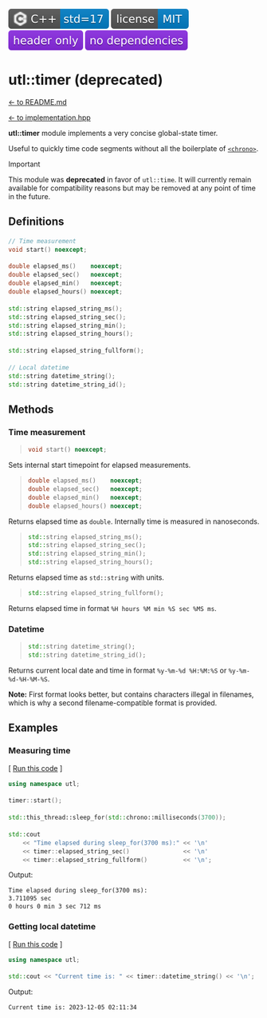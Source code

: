 [<img src ="images/icon_cpp_std_17.svg">](https://en.wikipedia.org/wiki/C%2B%2B#Standardization)
[<img src ="images/icon_license_mit.svg">](./LICENSE.md)
[<img src ="images/icon_header_only.svg">](https://en.wikipedia.org/wiki/Header-only)
[<img src ="images/icon_no_dependencies.svg">](https://github.com/DmitriBogdanov/UTL/tree/master/single_include)

# utl::timer **(deprecated)**

[<- to README.md](..)

[<- to implementation.hpp](https://github.com/DmitriBogdanov/UTL/blob/master/include/UTL/timer.hpp)

**utl::timer** module implements a very concise global-state timer.

Useful to quickly time code segments without all the boilerplate of [`<chrono>`](https://en.cppreference.com/w/cpp/chrono).

> [!Important]
>
> This module was **deprecated** in favor of `utl::time`. It will currently remain available for compatibility reasons but may be removed at any point of time in the future.

## Definitions

```cpp
// Time measurement
void start() noexcept;

double elapsed_ms()    noexcept;
double elapsed_sec()   noexcept;
double elapsed_min()   noexcept;
double elapsed_hours() noexcept;

std::string elapsed_string_ms();
std::string elapsed_string_sec();
std::string elapsed_string_min();
std::string elapsed_string_hours();

std::string elapsed_string_fullform();

// Local datetime
std::string datetime_string();
std::string datetime_string_id();
```

## Methods

### Time measurement

> ```cpp
> void start() noexcept;
> ```

Sets internal start timepoint for elapsed measurements.

> ```cpp
> double elapsed_ms()    noexcept;
> double elapsed_sec()   noexcept;
> double elapsed_min()   noexcept;
> double elapsed_hours() noexcept;
> ```

Returns elapsed time as `double`. Internally time is measured in nanoseconds.

> ```cpp
> std::string elapsed_string_ms();
> std::string elapsed_string_sec();
> std::string elapsed_string_min();
> std::string elapsed_string_hours();
> ```

Returns elapsed time as `std::string` with units.

> ```cpp
> std::string elapsed_string_fullform();
> ```

Returns elapsed time in format `%H hours %M min %S sec %MS ms`.

### Datetime

> ```cpp
> std::string datetime_string();
> std::string datetime_string_id();
> ```

Returns current local date and time in format `%y-%m-%d %H:%M:%S` or `%y-%m-%d-%H-%M-%S`.

**Note:** First format looks better, but contains characters illegal in filenames, which is why a second filename-compatible format is provided.

## Examples

### Measuring time

[ [Run this code](https://godbolt.org/#g:!((g:!((g:!((h:codeEditor,i:(filename:'1',fontScale:14,fontUsePx:'0',j:1,lang:c%2B%2B,selection:(endColumn:2,endLineNumber:14,positionColumn:2,positionLineNumber:14,selectionStartColumn:2,selectionStartLineNumber:14,startColumn:2,startLineNumber:14),source:'%23include+%3Chttps://raw.githubusercontent.com/DmitriBogdanov/UTL/master/single_include/UTL.hpp%3E%0A%0Aint+main()+%7B%0A++++using+namespace+utl%3B%0A%0A++++timer::start()%3B%0A%0A++++std::this_thread::sleep_for(std::chrono::milliseconds(3700))%3B%0A%0A++++std::cout%0A++++++++%3C%3C+%22Time+elapsed+during+sleep_for(3700+ms):%22+%3C%3C+!'%5Cn!'%0A++++++++%3C%3C+timer::elapsed_string_sec()+++++++++++++++%3C%3C+!'%5Cn!'%0A++++++++%3C%3C+timer::elapsed_string_fullform()++++++++++%3C%3C+!'%5Cn!'%3B%0A%7D%0A'),l:'5',n:'0',o:'C%2B%2B+source+%231',t:'0')),k:71.71783148269105,l:'4',n:'0',o:'',s:0,t:'0'),(g:!((g:!((h:compiler,i:(compiler:clang1600,filters:(b:'0',binary:'1',binaryObject:'1',commentOnly:'0',debugCalls:'1',demangle:'0',directives:'0',execute:'0',intel:'0',libraryCode:'0',trim:'1',verboseDemangling:'0'),flagsViewOpen:'1',fontScale:14,fontUsePx:'0',j:1,lang:c%2B%2B,libs:!(),options:'-std%3Dc%2B%2B17+-O2',overrides:!(),selection:(endColumn:1,endLineNumber:1,positionColumn:1,positionLineNumber:1,selectionStartColumn:1,selectionStartLineNumber:1,startColumn:1,startLineNumber:1),source:1),l:'5',n:'0',o:'+x86-64+clang+16.0.0+(Editor+%231)',t:'0')),header:(),l:'4',m:50,n:'0',o:'',s:0,t:'0'),(g:!((h:output,i:(compilerName:'x86-64+clang+16.0.0',editorid:1,fontScale:14,fontUsePx:'0',j:1,wrap:'1'),l:'5',n:'0',o:'Output+of+x86-64+clang+16.0.0+(Compiler+%231)',t:'0')),k:46.69421860597116,l:'4',m:50,n:'0',o:'',s:0,t:'0')),k:28.282168517308946,l:'3',n:'0',o:'',t:'0')),l:'2',n:'0',o:'',t:'0')),version:4) ]

```cpp
using namespace utl;

timer::start();

std::this_thread::sleep_for(std::chrono::milliseconds(3700));

std::cout
    << "Time elapsed during sleep_for(3700 ms):" << '\n'
    << timer::elapsed_string_sec()               << '\n'
    << timer::elapsed_string_fullform()          << '\n';
```

Output:
```
Time elapsed during sleep_for(3700 ms):
3.711095 sec
0 hours 0 min 3 sec 712 ms
```

### Getting local datetime

[ [Run this code](https://godbolt.org/#g:!((g:!((g:!((h:codeEditor,i:(filename:'1',fontScale:14,fontUsePx:'0',j:1,lang:c%2B%2B,selection:(endColumn:5,endLineNumber:5,positionColumn:5,positionLineNumber:5,selectionStartColumn:5,selectionStartLineNumber:5,startColumn:5,startLineNumber:5),source:'%23include+%3Chttps://raw.githubusercontent.com/DmitriBogdanov/UTL/master/single_include/UTL.hpp%3E%0A%0Aint+main()+%7B%0A++++using+namespace+utl%3B%0A++++%0A++++std::cout+%3C%3C+%22Current+time+is:+%22+%3C%3C+timer::datetime_string()+%3C%3C+!'%5Cn!'%3B%0A%7D%0A'),l:'5',n:'0',o:'C%2B%2B+source+%231',t:'0')),k:71.71783148269105,l:'4',n:'0',o:'',s:0,t:'0'),(g:!((g:!((h:compiler,i:(compiler:clang1600,filters:(b:'0',binary:'1',binaryObject:'1',commentOnly:'0',debugCalls:'1',demangle:'0',directives:'0',execute:'0',intel:'0',libraryCode:'0',trim:'1',verboseDemangling:'0'),flagsViewOpen:'1',fontScale:14,fontUsePx:'0',j:1,lang:c%2B%2B,libs:!(),options:'-std%3Dc%2B%2B17+-O2',overrides:!(),selection:(endColumn:1,endLineNumber:1,positionColumn:1,positionLineNumber:1,selectionStartColumn:1,selectionStartLineNumber:1,startColumn:1,startLineNumber:1),source:1),l:'5',n:'0',o:'+x86-64+clang+16.0.0+(Editor+%231)',t:'0')),header:(),l:'4',m:50,n:'0',o:'',s:0,t:'0'),(g:!((h:output,i:(compilerName:'x86-64+clang+16.0.0',editorid:1,fontScale:14,fontUsePx:'0',j:1,wrap:'1'),l:'5',n:'0',o:'Output+of+x86-64+clang+16.0.0+(Compiler+%231)',t:'0')),k:46.69421860597116,l:'4',m:50,n:'0',o:'',s:0,t:'0')),k:28.282168517308946,l:'3',n:'0',o:'',t:'0')),l:'2',n:'0',o:'',t:'0')),version:4) ]

```cpp
using namespace utl;

std::cout << "Current time is: " << timer::datetime_string() << '\n';
```

Output:
```
Current time is: 2023-12-05 02:11:34
```